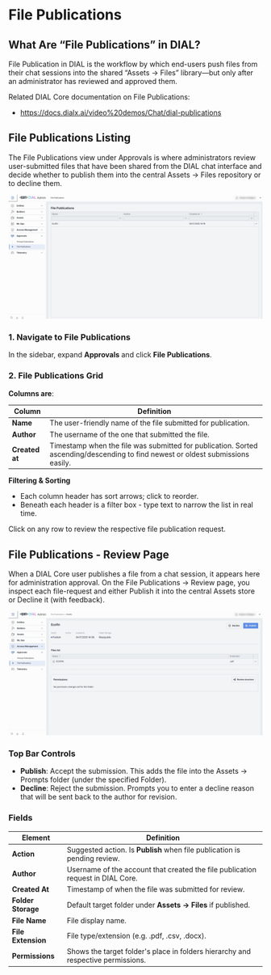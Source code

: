 # File Publications

## What Are “File Publications” in DIAL?

File Publication in DIAL is the workflow by which end-users push files from their chat sessions into the shared “Assets → Files” library—but only after an administrator has reviewed and approved them.

Related DIAL Core documentation on File Publications:

* https://docs.dialx.ai/video%20demos/Chat/dial-publications

## File Publications Listing

The File Publications view under Approvals is where administrators review user-submitted files that have been shared from the DIAL chat interface and decide whether to publish them into the central Assets → Files repository or to decline them.

![img.png](img/img_54.png)

### 1. Navigate to File Publications

In the sidebar, expand **Approvals** and click **File Publications**.

### 2. File Publications Grid

**Columns are**:

| Column         | Definition                                                                                                                      |
|----------------|---------------------------------------------------------------------------------------------------------------------------------|
| **Name**       | The user-friendly name of the file submitted for publication.                                                                  |
| **Author**     | The username of the one that submitted the file.                                                                                |
| **Created at** | Timestamp when the file was submitted for publication. Sorted ascending/descending to find newest or oldest submissions easily. |


**Filtering & Sorting**
* Each column header has sort arrows; click to reorder.
* Beneath each header is a filter box - type text to narrow the list in real time.

Click on any row to review the respective file publication request.


## File Publications - Review Page

When a DIAL Core user publishes a file from a chat session, it appears here for administration approval. 
On the File Publications → Review page, you inspect each file-request and either Publish it into the central Assets store or Decline it (with feedback).

![img_1.png](img/img_55.png)

### Top Bar Controls

* **Publish**: Accept the submission. This adds the file into the Assets → Prompts folder (under the specified Folder).
* **Decline**: Reject the submission. Prompts you to enter a decline reason that will be sent back to the author for revision.

### Fields

| Element            | Definition                                                                       |
|--------------------|----------------------------------------------------------------------------------|
| **Action**         | Suggested action. Is **Publish** when file publication is pending review.        |
| **Author**         | Username of the account that created the file publication request in DIAL Core.  |
| **Created At**     | Timestamp of when the file was submitted for review.                             |
| **Folder Storage** | Default target folder under **Assets → Files** if published.                     |
| **File Name**      | File display name.                                                               |
| **File Extension** | File type/extension (e.g. .pdf, .csv, .docx).                                    |
| **Permissions**    | Shows the target folder's place in folders hierarchy and respective permissions. |
